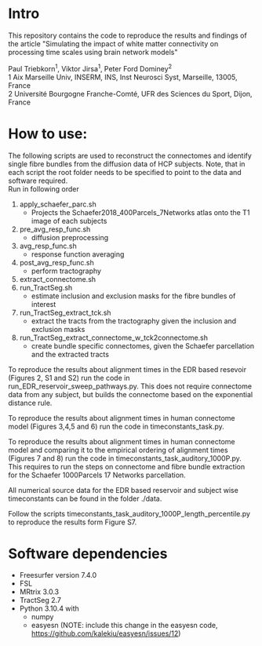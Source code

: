 # Intro
<p>This repository contains the code to reproduce the results and findings of the article "Simulating the impact of white matter connectivity on processing time scales using brain network models" </p>
Paul Triebkorn<sup>1</sup>, Viktor Jirsa<sup>1</sup>, Peter Ford Dominey<sup>2</sup> <br>
1 Aix Marseille Univ, INSERM, INS, Inst Neurosci Syst, Marseille, 13005, France<br>
2 Université Bourgogne Franche-Comté, UFR des Sciences du Sport, Dijon, France

# How to use:
<p> The following scripts are used to reconstruct the connectomes and identify single fibre bundles from the diffusion data of HCP subjects. Note, that in each script the root folder needs to be specified to point to the data and software required. <br>
Run in following order </p>

1. apply_schaefer_parc.sh
    * Projects the Schaefer2018_400Parcels_7Networks atlas onto the T1 image of each subjects
2. pre_avg_resp_func.sh
    * diffusion preprocessing
3. avg_resp_func.sh
    * response function averaging
3. post_avg_resp_func.sh
    * perform tractography
4. extract_connectome.sh
5. run_TractSeg.sh
    * estimate inclusion and exclusion masks for the fibre bundles of interest
6. run_TractSeg_extract_tck.sh
    * extract the tracts from the tractography given the inclusion and exclusion masks
7. run_TractSeg_extract_connectome_w_tck2connectome.sh
    * create bundle specific connectomes, given the Schaefer parcellation and the extracted tracts

<p>
To reproduce the results about alignment times in the EDR based resevoir (Figures 2, S1 and S2) run the code in run_EDR_reservoir_sweep_pathways.py. This does not require connectome data from any subject, but builds the connectome based on the exponential distance rule.
</p>

<p>
To reproduce the results about alignment times in human connectome model (Figures 3,4,5 and 6) run the code in timeconstants_task.py. 
</p>

<p>
To reproduce the results about alignment times in human connectome model and comparing it to the empirical ordering of alignment times (Figures 7 and 8) run the code in timeconstants_task_auditory_1000P.py. This requires to run the steps on connectome and fibre bundle extraction for the Schaefer 1000Parcels 17 Networks parcellation.  
</p>

<p>
All numerical source data for the EDR based reservoir and subject wise timeconstants can be found in the folder ./data.
</p>

<p>
Follow the scripts timeconstants_task_auditory_1000P_length_percentile.py to reproduce the results form Figure S7.  
</p>

# Software dependencies
* Freesurfer version 7.4.0
* FSL
* MRtrix 3.0.3
* TractSeg 2.7
* Python 3.10.4 with 
    * numpy
    * easyesn (NOTE: include this change in the easyesn code, https://github.com/kalekiu/easyesn/issues/12)
